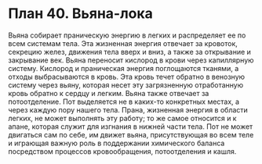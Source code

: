 # План 40. Вьяна-лока

Вьяна собирает праническую энергию в легких и распределяет ее по всем системам тела. Эта жизненная энергия отвечает за кровоток, секрецию желез, движения тела вверх и вниз, а также за открывание и закрывание век. Вьяна переносит кислород в крови через капиллярную систему. Кислород и праническая энергия поглощаются тканями, а отходы выбрасываются в кровь. Эта кровь течет обратно в венозную систему через вьяну, которая несет эту загрязненную отработанную кровь обратно к сердцу и легким. Вьяна также отвечает за потоотделение. Пот выделяется не в каких-то конкретных местах, а через каждую пору нашего тела. Прана, жизненная энергия в области легких, не может выполнять эту работу; то же самое относится и к апане, которая служит для изгнания в нижней части тела. Пот не может двигаться сам по себе, им движет вьяна, присутствующая во всем теле и играющая важную роль в поддержании химического баланса посредством процессов кровообращения, потоотделения и кашля.
